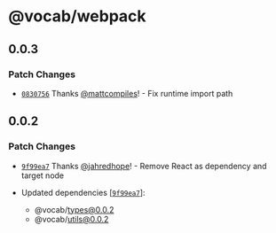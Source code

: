 # @vocab/webpack

## 0.0.3

### Patch Changes

- [`0830756`](https://github.com/seek-oss/vocab/commit/0830756273c9d53664815b487fa69989419f102b) Thanks [@mattcompiles](https://github.com/mattcompiles)! - Fix runtime import path

## 0.0.2

### Patch Changes

- [`9f99ea7`](https://github.com/seek-oss/vocab/commit/9f99ea7c827ec4d7c21a485e17e3adbbd1c49319) Thanks [@jahredhope](https://github.com/jahredhope)! - Remove React as dependency and target node

- Updated dependencies [[`9f99ea7`](https://github.com/seek-oss/vocab/commit/9f99ea7c827ec4d7c21a485e17e3adbbd1c49319)]:
  - @vocab/types@0.0.2
  - @vocab/utils@0.0.2

